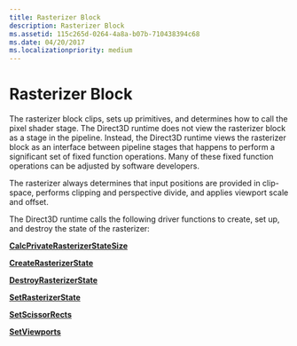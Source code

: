 ```yaml
---
title: Rasterizer Block
description: Rasterizer Block
ms.assetid: 115c265d-0264-4a8a-b07b-710438394c68
ms.date: 04/20/2017
ms.localizationpriority: medium
---
```


# Rasterizer Block


The rasterizer block clips, sets up primitives, and determines how to call the pixel shader stage. The Direct3D runtime does not view the rasterizer block as a stage in the pipeline. Instead, the Direct3D runtime views the rasterizer block as an interface between pipeline stages that happens to perform a significant set of fixed function operations. Many of these fixed function operations can be adjusted by software developers.

The rasterizer always determines that input positions are provided in clip-space, performs clipping and perspective divide, and applies viewport scale and offset.

The Direct3D runtime calls the following driver functions to create, set up, and destroy the state of the rasterizer:

[**CalcPrivateRasterizerStateSize**](https://docs.microsoft.com/windows-hardware/drivers/ddi/content/d3d10umddi/nc-d3d10umddi-pfnd3d10ddi_calcprivaterasterizerstatesize)

[**CreateRasterizerState**](https://docs.microsoft.com/windows-hardware/drivers/ddi/content/d3d10umddi/nc-d3d10umddi-pfnd3d10ddi_createrasterizerstate)

[**DestroyRasterizerState**](https://docs.microsoft.com/windows-hardware/drivers/ddi/content/d3d10umddi/nc-d3d10umddi-pfnd3d10ddi_destroyrasterizerstate)

[**SetRasterizerState**](https://docs.microsoft.com/windows-hardware/drivers/ddi/content/d3d10umddi/nc-d3d10umddi-pfnd3d10ddi_setrasterizerstate)

[**SetScissorRects**](https://docs.microsoft.com/windows-hardware/drivers/ddi/content/d3d10umddi/nc-d3d10umddi-pfnd3d10ddi_setscissorrects)

[**SetViewports**](https://docs.microsoft.com/windows-hardware/drivers/ddi/content/d3d10umddi/nc-d3d10umddi-pfnd3d10ddi_setviewports)

 

 





